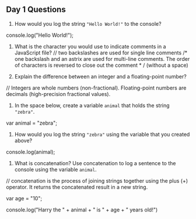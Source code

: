 ## Day 1 Questions

1. How would you log the string `"Hello World!"` to the console?

console.log("Hello World!");

1. What is the character you would use to indicate comments in a JavaScript file?
// two backslashes are used for single line comments
/* one backslash and an astrix are used for multi-line comments. The order of characters is reversed to close out the comment * / (without a space)

1. Explain the difference between an integer and a floating-point number?

// Integers are whole numbers (non-fractional). Floating-point numbers are decimals (high-precision fractional values).

1. In the space below, create a variable `animal` that holds the string `"zebra"`.

var animal = "zebra";

1. How would you log the string `"zebra"` using the variable that you created above?

console.log(animal);

1. What is concatenation? Use concatenation to log a sentence to the console using the variable `animal`.

// concatenation is the process of joining strings together using the plus (+) operator. It returns the concatenated result in a new string.

var age = "10";

console.log("Harry the " + animal + " is " + age + " years old!")
